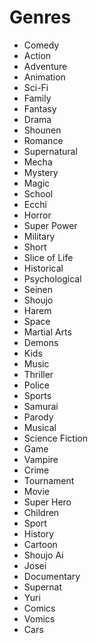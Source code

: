 # Genres
- Comedy
- Action
- Adventure
- Animation
- Sci-Fi
- Family
- Fantasy
- Drama
- Shounen
- Romance
- Supernatural
- Mecha
- Mystery
- Magic
- School
- Ecchi
- Horror
- Super Power
- Military
- Short
- Slice of Life
- Historical
- Psychological
- Seinen
- Shoujo
- Harem
- Space
- Martial Arts
- Demons
- Kids
- Music
- Thriller
- Police
- Sports
- Samurai
- Parody
- Musical
- Science Fiction
- Game
- Vampire
- Crime
- Tournament
- Movie
- Super Hero
- Children
- Sport
- History
- Cartoon
- Shoujo Ai
- Josei
- Documentary
- Supernat
- Yuri
- Comics
- Vomics
- Cars
